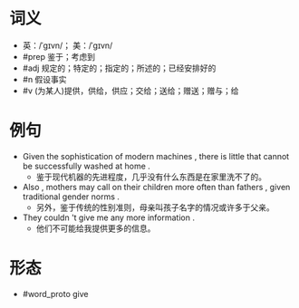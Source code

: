 # 词义
- 英：/ˈɡɪvn/； 美：/ˈɡɪvn/
- #prep 鉴于；考虑到
- #adj 规定的；特定的；指定的；所述的；已经安排好的
- #n 假设事实
- #v (为某人)提供，供给，供应；交给；送给；赠送；赠与；给
# 例句
- Given the sophistication of modern machines , there is little that cannot be successfully washed at home .
	- 鉴于现代机器的先进程度，几乎没有什么东西是在家里洗不了的。
- Also , mothers may call on their children more often than fathers , given traditional gender norms .
	- 另外，鉴于传统的性别准则，母亲叫孩子名字的情况或许多于父亲。
- They couldn 't give me any more information .
	- 他们不可能给我提供更多的信息。
# 形态
- #word_proto give
